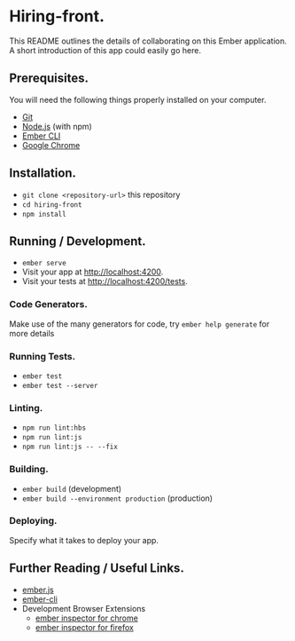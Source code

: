 # Hiring-front.

This README outlines the details of collaborating on this Ember application.
A short introduction of this app could easily go here.

## Prerequisites.

You will need the following things properly installed on your computer.

* [Git](https://git-scm.com/)
* [Node.js](https://nodejs.org/) (with npm)
* [Ember CLI](https://ember-cli.com/)
* [Google Chrome](https://google.com/chrome/)

## Installation.

* `git clone <repository-url>` this repository
* `cd hiring-front`
* `npm install`

## Running / Development.

* `ember serve`
* Visit your app at [http://localhost:4200](http://localhost:4200).
* Visit your tests at [http://localhost:4200/tests](http://localhost:4200/tests).

### Code Generators.

Make use of the many generators for code, try `ember help generate` for more details

### Running Tests.

* `ember test`
* `ember test --server`

### Linting.

* `npm run lint:hbs`
* `npm run lint:js`
* `npm run lint:js -- --fix`

### Building.

* `ember build` (development)
* `ember build --environment production` (production)

### Deploying.

Specify what it takes to deploy your app.

## Further Reading / Useful Links.

* [ember.js](https://emberjs.com/)
* [ember-cli](https://ember-cli.com/)
* Development Browser Extensions
  * [ember inspector for chrome](https://chrome.google.com/webstore/detail/ember-inspector/bmdblncegkenkacieihfhpjfppoconhi)
  * [ember inspector for firefox](https://addons.mozilla.org/en-US/firefox/addon/ember-inspector/)
